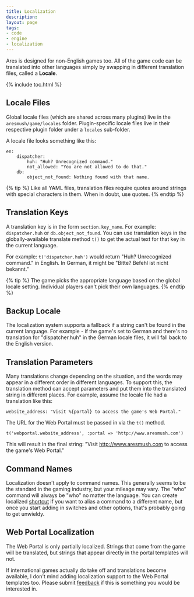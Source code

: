 ```yaml
---
title: Localization
description: 
layout: page
tags:
- code
- engine
- localization
---
```


Ares is designed for non-English games too.  All of the game code can be translated into other languages simply by swapping in different translation files, called a **Locale**.

{% include toc.html %}

## Locale Files

Global locale files (which are shared across many plugins) live in the `aresmush/game/locales` folder.  Plugin-specific locale files live in their respective plugin folder under a `locales` sub-folder.

A locale file looks something like this:

    en:
        dispatcher:
            huh: "Huh? Unrecognized command."
            not_allowed: "You are not allowed to do that."
        db:
            object_not_found: Nothing found with that name.

{% tip %} 
Like all YAML files, translation files require quotes around strings with special characters in them.  When in doubt, use quotes.
{% endtip %}

## Translation Keys

A translation key is in the form `section.key_name`.  For example:  `dispatcher.huh` or `db.object_not_found`.  You can use translation keys in the globally-available translate method `t()` to get the actual text for that key in the current language.

For example:  `t('dispatcher.huh')` would return "Huh?  Unrecognized command." in English.  In German, it might be "Bitte?  Befehl ist nicht bekannt."

{% tip %} 
The game picks the appropriate language based on the global locale setting.  Individual players can't pick their own languages.
{% endtip %}
 
## Backup Locale

The localization system supports a fallback if a string can't be found in the current language.  For example - if the game's set to German and there's no translation for "dispatcher.huh" in the German locale files, it will fall back to the English version.

## Translation Parameters

Many translations change depending on the situation, and the words may appear in a different order in different languages.  To support this, the translation method can accept parameters and put them into the translated string in different places.  For example, assume the locale file had a translation like this:

    website_address: "Visit %{portal} to access the game's Web Portal."

The URL for the Web Portal must be passed in via the `t()` method.

    t('webportal.website_address', :portal => 'http://www.aresmush.com')

This will result in the final string:  "Visit http://www.aresmush.com to access the game's Web Portal."

## Command Names

Localization doesn't apply to command names. This generally seems to be the standard in the gaming industry, but your mileage may vary. The "who" command will always be "who" no matter the language. You can create localized [shortcut](/tutorials/code/shortcuts.html) if you want to alias a command to a different name, but once you start adding in switches and other options, that's probably going to get unwieldy.

## Web Portal Localization

The Web Portal is only partially localized.  Strings that come from the game will be translated, but strings that appear directly in the portal templates will not.

If international games actually do take off and translations become available, I don't mind adding localization support to the Web Portal templates too.  Please submit [feedback](/feedback.html) if this is something you would be interested in.